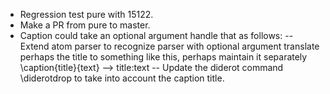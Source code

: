 * Regression test pure with 15122.
* Make a PR from pure to master.
* Caption could take an optional argument handle that as follows:
  -- Extend atom parser to recognize parser with optional argument
     translate perhaps the title to something like this, perhaps maintain it separately
  \caption{title}{text} --> title:text 
  -- Update the diderot command \diderotdrop to take into account the caption title.
  